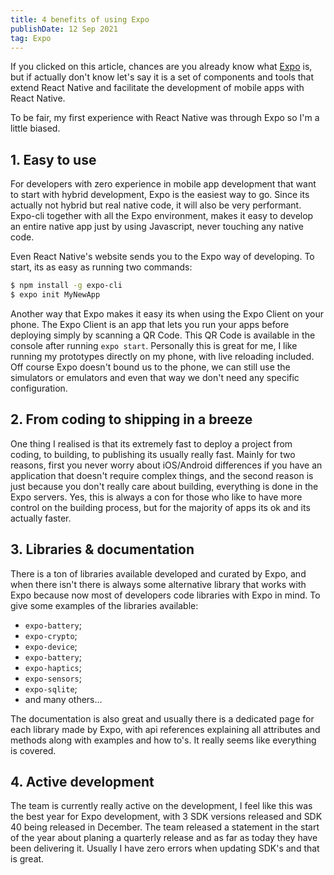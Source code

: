 ```yaml
---
title: 4 benefits of using Expo
publishDate: 12 Sep 2021
tag: Expo
---
```


If you clicked on this article, chances are you already know what [Expo](https://expo.io/) is, but if actually don't know let's say it is a set of components and tools that extend React Native and facilitate the development of mobile apps with React Native.

To be fair, my first experience with React Native was through Expo so I'm a little biased.

## 1. Easy to use

For developers with zero experience in mobile app development that want to start with hybrid development, Expo is the easiest way to go. Since its actually not hybrid but real native code, it will also be very performant. Expo-cli together with all the Expo environment, makes it easy to develop an entire native app just by using Javascript, never touching any native code.

Even React Native's website sends you to the Expo way of developing. To start, its as easy as running two commands:

```bash
$ npm install -g expo-cli
$ expo init MyNewApp
```

Another way that Expo makes it easy its when using the Expo Client on your phone. The Expo Client is an app that lets you run your apps before deploying simply by scanning a QR Code. This QR Code is available in the console after running `expo start`. Personally this is great for me, I like running my prototypes directly on my phone, with live reloading included. Off course Expo doesn't bound us to the phone, we can still use the simulators or emulators and even that way we don't need any specific configuration.

## 2. From coding to shipping in a breeze

One thing I realised is that its extremely fast to deploy a project from coding, to building, to publishing its usually really fast. Mainly for two reasons, first you never worry about iOS/Android differences if you have an application that doesn't require complex things, and the second reason is just because you don't really care about building, everything is done in the Expo servers. Yes, this is always a con for those who like to have more control on the building process, but for the majority of apps its ok and its actually faster.

## 3. Libraries & documentation

There is a ton of libraries available developed and curated by Expo, and when there isn't there is always some alternative library that works with Expo because now most of developers code libraries with Expo in mind. To give some examples of the libraries available:

- `expo-battery`;
- `expo-crypto`;
- `expo-device`;
- `expo-battery`;
- `expo-haptics`;
- `expo-sensors`;
- `expo-sqlite`;
- and many others...

The documentation is also great and usually there is a dedicated page for each library made by Expo, with api references explaining all attributes and methods along with examples and how to's. It really seems like everything is covered.

## 4. Active development

The team is currently really active on the development, I feel like this was the best year for Expo development, with 3 SDK versions released and SDK 40 being released in December. The team released a statement in the start of the year about planing a quarterly release and as far as today they have been delivering it. Usually I have zero errors when updating SDK's and that is great.

